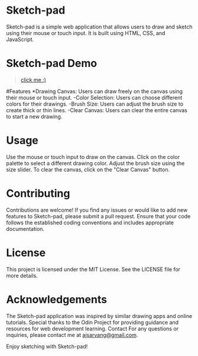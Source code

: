# Sketch-pad

Sketch-pad is a simple web application that allows users to draw and sketch using their mouse or touch input. It is built using HTML, CSS, and JavaScript.

# Sketch-pad Demo
> [click me :)](https://anuj-sketch-pad.netlify.app/)

#Features
*Drawing Canvas: Users can draw freely on the canvas using their mouse or touch input.
-Color Selection: Users can choose different colors for their drawings.
-Brush Size: Users can adjust the brush size to create thick or thin lines.
-Clear Canvas: Users can clear the entire canvas to start a new drawing.

# Usage

Use the mouse or touch input to draw on the canvas.
Click on the color palette to select a different drawing color.
Adjust the brush size using the size slider.
To clear the canvas, click on the "Clear Canvas" button.

# Contributing
Contributions are welcome! If you find any issues or would like to add new features to Sketch-pad, please submit a pull request. Ensure that your code follows the established coding conventions and includes appropriate documentation.

# License
This project is licensed under the MIT License. See the LICENSE file for more details.

# Acknowledgements
The Sketch-pad application was inspired by similar drawing apps and online tutorials.
Special thanks to the Odin Project for providing guidance and resources for web development learning.
Contact
For any questions or inquiries, please contact me at ajsarvang@gmail.com.

Enjoy sketching with Sketch-pad!
